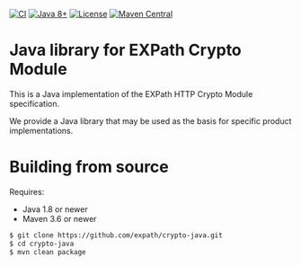 [![CI](https://github.com/expath/crypto-java/workflows/CI/badge.svg)](https://github.com/expath/crypto-java/actions?query=workflow%3ACI)
[![Java 8+](https://img.shields.io/badge/java-8%2B-blue.svg)](https://adoptopenjdk.net/)
[![License](https://img.shields.io/badge/license-LGPL%202.1-blue.svg)](https://opensource.org/licenses/lgpl-2.1)
[![Maven Central](https://img.shields.io/maven-central/v/org.expath.crypto/crypto-java.svg?label=Maven%20Central)](https://search.maven.org/search?q=g:%22org.expath.crypto%22%20AND%20a:%22crypto-java%22)

# Java library for EXPath Crypto Module

This is a Java implementation of the EXPath HTTP Crypto Module specification.

We provide a Java library that may be used as the basis for specific product implementations.

# Building from source
Requires:
* Java 1.8 or newer
* Maven 3.6 or newer

```bash
$ git clone https://github.com/expath/crypto-java.git
$ cd crypto-java
$ mvn clean package
```